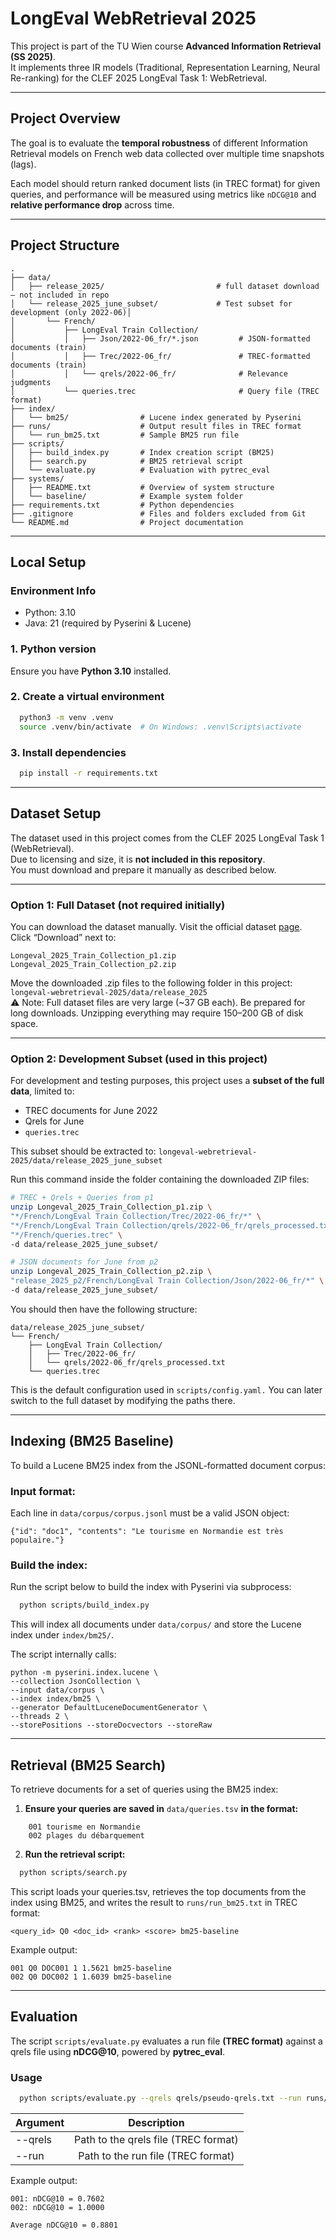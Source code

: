 # LongEval WebRetrieval 2025

This project is part of the TU Wien course **Advanced Information Retrieval (SS 2025)**.  
It implements three IR models (Traditional, Representation Learning, Neural Re-ranking) for the CLEF 2025 LongEval Task 1: WebRetrieval.

---

## Project Overview

The goal is to evaluate the **temporal robustness** of different Information Retrieval models on French web data collected over multiple time snapshots (lags).

Each model should return ranked document lists (in TREC format) for given queries, and performance will be measured using metrics like `nDCG@10` and **relative performance drop** across time.

---

## Project Structure

```plaintext
.
├── data/
│   ├── release_2025/                         # full dataset download – not included in repo
│   └── release_2025_june_subset/             # Test subset for development (only 2022-06)│       
│       └── French/
│           ├── LongEval Train Collection/
│           │   ├── Json/2022-06_fr/*.json         # JSON-formatted documents (train)
│           │   ├── Trec/2022-06_fr/               # TREC-formatted documents (train)
│           │   └── qrels/2022-06_fr/              # Relevance judgments
│           └── queries.trec                       # Query file (TREC format)
├── index/
│   └── bm25/                # Lucene index generated by Pyserini
├── runs/                    # Output result files in TREC format
│   └── run_bm25.txt         # Sample BM25 run file
├── scripts/
│   ├── build_index.py       # Index creation script (BM25)
│   ├── search.py            # BM25 retrieval script
│   └── evaluate.py          # Evaluation with pytrec_eval
├── systems/
│   ├── README.txt           # Overview of system structure
│   └── baseline/            # Example system folder
├── requirements.txt         # Python dependencies
├── .gitignore               # Files and folders excluded from Git
└── README.md                # Project documentation
```

----

## Local Setup
### Environment Info
- Python: 3.10
- Java: 21 (required by Pyserini & Lucene)


### 1. Python version

Ensure you have **Python 3.10** installed.

### 2. Create a virtual environment

```bash
  python3 -m venv .venv
  source .venv/bin/activate  # On Windows: .venv\Scripts\activate
```


### 3. Install dependencies
```bash
  pip install -r requirements.txt
```
----

## Dataset Setup

The dataset used in this project comes from the CLEF 2025 LongEval Task 1 (WebRetrieval).  
Due to licensing and size, it is **not included in this repository**.  
You must download and prepare it manually as described below.

---

### Option 1: Full Dataset (not required initially)

You can download the dataset manually. 
Visit the official dataset [page](https://researchdata.tuwien.ac.at/records/th5h0-g5f51?preview=1&token=eyJhbGciOiJIUzUxMiJ9.eyJpZCI6IjcwM2Y4MzQ0LTFlMDEtNDYxNy1iNDc4LTI5MmQ5MzYwNTU3NyIsImRhdGEiOnt9LCJyYW5kb20iOiI4NjYxMWFkODQzNDk2ZDk0NzllMDNlOWIyYWM1Zjc4NCJ9.YhnRV6WzWfQiuLQcGyTrA3gyI_5UBe9rtUAV6qKk5U7tqGEmD4NUdyfjGo2-U7tnBIlD7iTwUUDi0nw3GcXPmA).
<br>Click “Download” next to:

    Longeval_2025_Train_Collection_p1.zip
    Longeval_2025_Train_Collection_p2.zip


Move the downloaded .zip files to the following folder in this project: ```longeval-webretrieval-2025/data/release_2025```
<br>⚠️ Note: Full dataset files are very large (~37 GB each). Be prepared for long downloads. Unzipping everything may require 150–200 GB of disk space.

----

### Option 2: Development Subset (used in this project)

For development and testing purposes, this project uses a **subset of the full data**, limited to:
- TREC documents for June 2022
- Qrels for June
- `queries.trec`

This subset should be extracted to: ```longeval-webretrieval-2025/data/release_2025_june_subset```

Run this command inside the folder containing the downloaded ZIP files:

```bash
# TREC + Qrels + Queries from p1
unzip Longeval_2025_Train_Collection_p1.zip \
"*/French/LongEval Train Collection/Trec/2022-06_fr/*" \
"*/French/LongEval Train Collection/qrels/2022-06_fr/qrels_processed.txt" \
"*/French/queries.trec" \
-d data/release_2025_june_subset/

# JSON documents for June from p2
unzip Longeval_2025_Train_Collection_p2.zip \
"release_2025_p2/French/LongEval Train Collection/Json/2022-06_fr/*" \
-d data/release_2025_june_subset/
```

You should then have the following structure:

```plaintext
data/release_2025_june_subset/
└── French/
    ├── LongEval Train Collection/
    │   ├── Trec/2022-06_fr/
    │   └── qrels/2022-06_fr/qrels_processed.txt
    └── queries.trec
```

This is the default configuration used in ```scripts/config.yaml.```
You can later switch to the full dataset by modifying the paths there.

----

## Indexing (BM25 Baseline)

To build a Lucene BM25 index from the JSONL-formatted document corpus:

### Input format:

Each line in ```data/corpus/corpus.jsonl``` must be a valid JSON object:

    {"id": "doc1", "contents": "Le tourisme en Normandie est très populaire."}

### Build the index:

Run the script below to build the index with Pyserini via subprocess:

```bash
  python scripts/build_index.py
```

This will index all documents under ```data/corpus/``` and store the Lucene index under ```index/bm25/```.

The script internally calls:

```
python -m pyserini.index.lucene \
--collection JsonCollection \
--input data/corpus \
--index index/bm25 \
--generator DefaultLuceneDocumentGenerator \
--threads 2 \
--storePositions --storeDocvectors --storeRaw
```

---

## Retrieval (BM25 Search)

To retrieve documents for a set of queries using the BM25 index:

1. **Ensure your queries are saved in** ```data/queries.tsv``` **in the format:**

```
    001	tourisme en Normandie
    002	plages du débarquement
```

2. **Run the retrieval script:**

```bash
  python scripts/search.py
```

This script loads your queries.tsv, retrieves the top documents from the index using BM25, and writes the result to ```runs/run_bm25.txt``` in TREC format:

```
<query_id> Q0 <doc_id> <rank> <score> bm25-baseline
```

Example output:

```
001 Q0 DOC001 1 1.5621 bm25-baseline
002 Q0 DOC002 1 1.6039 bm25-baseline
```

---
## Evaluation
The script ```scripts/evaluate.py``` evaluates a run file **(TREC format)** against a qrels file using **nDCG@10**, powered by **pytrec_eval**.

### Usage
```bash
  python scripts/evaluate.py --qrels qrels/pseudo-qrels.txt --run runs/run_bm25.txt
```

| Argument |             Description              |
|--|:------------------------------------:|
| --qrels | Path to the qrels file (TREC format) |
| --run |  Path to the run file (TREC format)  |

Example output:

```plaintext
001: nDCG@10 = 0.7602
002: nDCG@10 = 1.0000

Average nDCG@10 = 0.8801
```
&nbsp;
